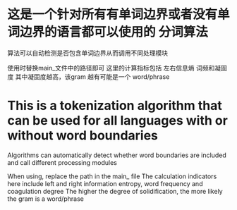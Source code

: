 # 这是一个针对所有有单词边界或者没有单词边界的语言都可以使用的 分词算法

算法可以自动检测是否包含单词边界从而调用不同处理模块

使用时替换main_文件中的路径即可
这里的计算指标包括 左右信息熵 词频和凝固度
其中凝固度越高，该gram 越有可能是一个 word/phrase

# This is a tokenization algorithm that can be used for all languages with or without word boundaries

Algorithms can automatically detect whether word boundaries are included and call different processing modules

When using, replace the path in the main_ file
The calculation indicators here include left and right information entropy, word frequency and coagulation degree
The higher the degree of solidification, the more likely the gram is a word/phrase